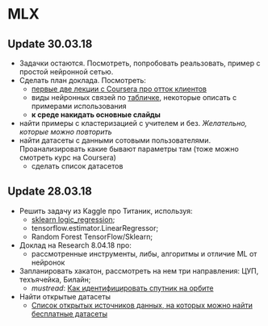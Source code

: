 # MLX

## Update 30.03.18
- Задачки остаются. Посмотреть, попробовать реальзовать, пример с простой нейронной сетью.
- Сделать план доклада. Посмотреть:
	- [первые две лекции с Coursera про отток клиентов](https://www.coursera.org/learn/data-analysis-applications/lecture/V33wg/analiz-poviedieniia-pol-zovatieliei?authMode=signup)
	- виды нейронных связей по [табличке](https://towardsdatascience.com/the-mostly-complete-chart-of-neural-networks-explained-3fb6f2367464),  некоторые описать с примерами использования
	- **к среде накидать основные слайды**
- найти примеры с кластеризацией с учителем и без. *Желательно, которые можно повторить*
- найти датасеты с данными сотовыми пользователями. Проанализировать какие бывают параметры там (тоже можно смотреть курс на Coursera)
	- сделать список датасетов

## Update 28.03.18
- Решить задачу из Kaggle про Титаник, используя:
	- [sklearn logic_regression](https://www.dataquest.io/blog/kaggle-fundamentals/);
	- tensorflow.estimator.LinearRegressor;
	- Random Forest TensorFlow/Sklearn;
- Доклад на Research 8.04.18 про:
	- рассмотренные инструменты, либы, алгоритмы и отличие ML от нейронок
- Запланировать хакатон, рассмотреть на нем три направления: ЦУП, техъячейка, Билайн;
	- *mustread*: [Как идентифицировать спутник на орбите](https://geektimes.ru/post/299395/)
- Найти открытые датасеты
	- [Список открытых источников данных, на которых можно найти бесплатные датасеты](https://github.com/demidovakatya/vvedenie-mashinnoe-obuchenie/blob/master/datasets.md)
